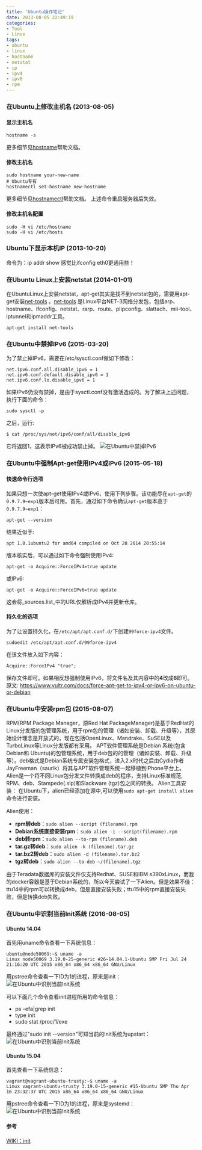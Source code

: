 ```yaml
---
title: 'Ubuntu操作笔记'
date: 2013-08-05 22:49:19
categories: 
- Tool
- Linux
tags: 
- ubuntu
- linux
- hostname
- netstat
- ip
- ipv4
- ipv6
- rpm
---
```


### 在Ubuntu上修改主机名 (2013-08-05)

#### 显示主机名
```
hostname -s
```
更多细节见[hostname](http://manpages.ubuntu.com/manpages/xenial/en/man1/hostname.1.html)帮助文档。

#### 修改主机名

```
sudo hostname your-new-name
# Ubuntu专有
hostnamectl set-hostname new-hostname
```
更多细节见[hostnamectl](http://manpages.ubuntu.com/manpages/xenial/en/man1/hostnamectl.1.html)帮助文档。
上述命令重启服务器后失效。

#### 修改主机名配置

```
sudo -H vi /etc/hostname
sudo -H vi /etc/hosts
```

### Ubuntu下显示本机IP (2013-10-20)

命令为：ip addr show
感觉比ifconfig eth0更通用些！

### 在Ubuntu Linux上安装netstat (2014-01-01)

在UbuntuLinux上安装netstat，apt-get其实是找不到netstat包的，需要用apt-get安装[net-tools](http://sourceforge.net/projects/net-tools/) 。[net-tools](http://sourceforge.net/projects/net-tools/) 是Linux平台NET-3网络分发包，包括arp、hostname、ifconfig、netstat、rarp、route、plipconfig、slattach、mii-tool、iptunnel和ipmaddr工具。
```
apt-get install net-tools
```

### 在Ubuntu中禁掉IPv6 (2015-03-20)

为了禁止掉IPv6，需要在/etc/sysctl.conf做如下修改：
```
net.ipv6.conf.all.disable_ipv6 = 1
net.ipv6.conf.default.disable_ipv6 = 1
net.ipv6.conf.lo.disable_ipv6 = 1
```

如果IPv6仍没有禁掉，是由于sysctl.conf没有激活造成的。为了解决上述问题，执行下面的命令：
```
sudo sysctl -p
```

之后，运行:
```
$ cat /proc/sys/net/ipv6/conf/all/disable_ipv6
```

它将返回1，这表示IPv6被成功禁止掉。
![在Ubuntu中禁掉IPv6](/images/2015/3/0026uWfMzy77TWiBwcr7b.png)  

### 在Ubuntu中强制Apt-get使用IPv4或IPv6 (2015-05-18)

#### 快速命令行选项

如果只想一次使apt-get使用IPv4或IPv6，使用下列步骤。该功能尽在`apt-get`的`0.9.7.9~exp1`版本后可用。首先，通过如下命令确认`apt-get`版本高于`0.9.7.9~exp1`：
```
apt-get --version
```

结果近似于:
```
apt 1.0.1ubuntu2 for amd64 compiled on Oct 28 2014 20:55:14
```

版本核实后，可以通过如下命令强制使用IPv4:
```
apt-get -o Acquire::ForceIPv4=true update
```

或IPv6:
```
apt-get -o Acquire::ForceIPv6=true update
```

这会将_sources.list_中的URL仅解析成IPv4并更新仓库。

#### 持久化的选项

为了让设置持久化，在`/etc/apt/apt.conf.d/`下创建`99force-ipv4`文件。
```
sudoedit /etc/apt/apt.conf.d/99force-ipv4
```

在该文件放入如下内容：
```
Acquire::ForceIPv4 "true";
```

保存文件即可。如果相反想强制使用IPv6，将文件名及其内容中的**4**改成**6**即可。  
原文: https://www.vultr.com/docs/force-apt-get-to-ipv4-or-ipv6-on-ubuntu-or-debian  

### 在Ubuntu中安装rpm包 (2015-08-07)

RPM(RPM Package Manager，原Red Hat PackageManager)是基于RedHat的Linux分发版的包管理系统，用于rpm包的管理（诸如安装、卸载、升级等），其原始设计理念是开放式的，现在包括OpenLinux、Mandrake、SuSE以及TurboLinux等Linux分发版都有采用。
APT软件管理系统是Debian 系统(包含Debian和 Ubuntu)的包管理系统，用于deb包的的管理（诸如安装、卸载、升级等）。deb格式是Debian系统专属安装包格式，进入2.x时代之后由Cydia作者JayFreeman（saurik）将其与APT软件管理系统一起移植到iPhone平台上。
Alien是一个将不同Linux包分发文件转换成deb的程序，支持Linux标准规范, RPM、deb、Stampede(.slp)和Slackware (tgz)包之间的转换。
Alien工具安装： 在Ubuntu下，alien已经添加在源中,可以使用`sudo apt-get install alien`命令进行安装。

Alien使用：  

- **rpm转deb**：`sudo alien --script (filename).rpm`  
- **Debian系统直接安装rpm**：`sudo alien -i --script(filename).rpm`  
- **deb转rpm**：`sudo alien --to-rpm (filename).deb`  
- **tar.gz转deb**：`sudo alien -k (filename).tar.gz`  
- **tar.bz2转deb**：`sudo alien -d (filename).tar.bz2`  
- **tgz转deb**：`sudo alien --to-deb ~/(filename).tgz`  

由于Teradata数据库的安装文件仅支持Redhat、SUSE和IBM s390xLinux，而我的docker容器是基于Debian系统的，所以今天尝试了一下Alien。但是效果不佳：ttu14中的rpm可以转换成deb，但是直接安装失败；ttu15中的rpm直接安装失败，但是转换deb失败。

### 在Ubuntu中识别当前Init系统 (2016-08-05)  

#### Ubuntu 14.04

首先用uname命令查看一下系统信息：
```
ubuntu@node50069:~$ uname -a
Linux node50069 3.19.0-25-generic #26~14.04.1-Ubuntu SMP Fri Jul 24 21:16:20 UTC 2015 x86_64 x86_64 x86_64 GNU/Linux
```

用pstree命令查看一下ID为1的进程，原来是init：
![在Ubuntu中识别当前Init系统](/images/2016/8/0026uWfMzy759cAy8UU58.png) 

可以下面几个命令查看init进程所用的命令信息：
- ps -efa|grep init
- type init
- sudo stat /proc/1/exe

最终通过"sudo init --version"可知当前的Init系统为upstart：
![在Ubuntu中识别当前Init系统](/images/2016/8/0026uWfMzy759d8PJcKd2.jpg)

#### Ubuntu 15.04

首先查看一下系统信息：
```
vagrant@vagrant-ubuntu-trusty:~$ uname -a
Linux vagrant-ubuntu-trusty 3.19.0-15-generic #15-Ubuntu SMP Thu Apr 16 23:32:37 UTC 2015 x86_64 x86_64 x86_64 GNU/Linux
```
用pstree命令查看一下ID为1的进程，原来是systemd：
![在Ubuntu中识别当前Init系统](/images/2016/8/0026uWfMzy75azKHvSWf2.jpg)

#### 参考

[WIKI：init](https://zh.wikipedia.org/zh-cn/Init)    

